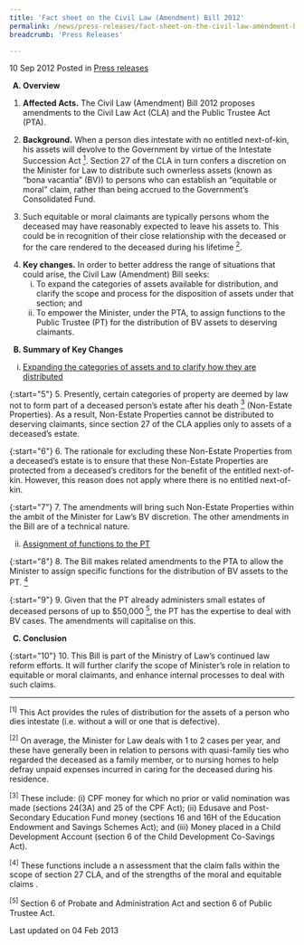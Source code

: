 ```yaml
---
title: 'Fact sheet on the Civil Law (Amendment) Bill 2012'
permalink: /news/press-releases/fact-sheet-on-the-civil-law-amendment-bill-2012
breadcrumb: 'Press Releases'

---
```




10 Sep 2012 Posted in [Press releases](/news/press-releases)

<ol style="list-style-type: upper-alpha; font-weight: bold;">
<li>Overview</li>
</ol>


1. **Affected Acts.** The Civil Law (Amendment) Bill 2012 proposes amendments to the Civil Law Act (CLA) and the Public Trustee Act (PTA).

2. **Background.**  When a person dies intestate with no entitled next-of-kin, his assets will devolve to the Government by virtue of the Intestate Succession Act <a href="#fn1"><sup>1</sup></a>. Section 27 of the CLA in turn confers a discretion on the Minister for Law to distribute such ownerless assets (known as “bona vacantia” (BV)) to persons who can establish an “equitable or moral” claim, rather than being accrued to the Government’s Consolidated Fund.

3. Such equitable or moral claimants are typically persons whom the deceased may have reasonably expected to leave his assets to. This could be in recognition of their close relationship with the deceased or for the care rendered to the deceased during his lifetime <a href="#fn2"><sup>2</sup></a>.

<ol start="4">
<li> <strong>Key changes.</strong>  In order to better address the range of situations that could arise, the Civil Law (Amendment) Bill seeks:

<ol style="list-style-type: lower-roman;">

<li>To expand the categories of assets available for distribution, and clarify the scope and process for the disposition of assets under that section; and </li>

<li>To empower the Minister, under the PTA, to assign functions to the Public Trustee (PT) for the distribution of BV assets to deserving claimants.</li>


</ol>

</li>
</ol>

<ol start="2" style="list-style-type: upper-alpha; font-weight: bold;" >
<li>Summary of Key Changes</li>
</ol>

<ol style="list-style-type: lower-roman;">
<li><u>Expanding the categories of assets and to clarify how they are distributed</u></li>
</ol>

{:start="5"}
5. Presently, certain categories of property are deemed by law not to form part of a deceased person’s estate after his death <a href="#fn3"><sup>3</sup></a> (Non-Estate Properties). As a result, Non-Estate Properties cannot be distributed to deserving claimants, since section 27 of the CLA applies only to assets of a deceased’s estate.

{:start="6"}
6. The rationale for excluding these Non-Estate Properties from a deceased’s estate is to ensure that these Non-Estate Properties are protected from a deceased’s creditors for the benefit of the entitled next-of-kin. However, this reason does not apply where there is no entitled next-of-kin.

{:start="7"}
7. The amendments will bring such Non-Estate Properties within the ambit of the Minister for Law’s BV discretion.  The other amendments in the Bill are of a technical nature.


<ol start="2" style="list-style-type: lower-roman;">
<li><u>Assignment of functions to the PT</u></li>
</ol>

{:start="8"}
8. The Bill makes related amendments to the PTA to allow the Minister to assign specific functions for the distribution of BV assets to the PT. <a href="#fn4"><sup>4</sup></a>

{:start="9"}
9. Given that the PT already administers small estates of deceased persons of up to $50,000 <a href="#fn5"><sup>5</sup></a>, the PT has the expertise to deal with BV cases. The amendments will capitalise on this.


<ol start="3" style="font-weight: bold; list-style-type: upper-alpha;">
<li>Conclusion</li>
</ol>


{:start="10"}
10. This Bill is part of the Ministry of Law’s continued law reform efforts.  It will further clarify the scope of Minister’s role in relation to equitable or moral claimants, and enhance internal processes to deal with such claims. 

---

<p id="fn1"><sup>[1]</sup> This Act provides the rules of distribution for the assets of a person who dies intestate (i.e. without a will or one that is defective).</p>

<p id="fn2"><sup>[2]</sup>  On average, the Minister for Law deals with 1 to 2 cases per year, and these have generally been in relation to persons with quasi-family ties who regarded the deceased as a family member, or to nursing homes to help defray unpaid expenses incurred in caring for the deceased during his residence. </p>

<p id="fn3"><sup>[3]</sup>  These include: (i) CPF money for which no prior or valid nomination was made (sections 24(3A) and 25 of the CPF Act); (ii) Edusave and Post-Secondary Education Fund money (sections 16 and 16H of the Education Endowment and Savings Schemes Act); and (iii) Money placed in a Child Development Account (section 6 of the Child Development Co-Savings Act).</p>

<p id="fn4"><sup>[4]</sup>  These functions include a n assessment that the claim falls within the scope of section 27 CLA, and of the strengths of the moral and equitable claims .</p>

<p id="fn5"><sup>[5]</sup>  Section 6 of Probate and Administration Act and section 6 of Public Trustee Act.</p>


<p class="right-side-updated">Last updated on 04 Feb 2013</p>




